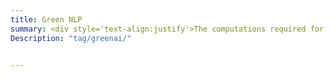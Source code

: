 ```yaml
---
title: Green NLP
summary: <div style='text-align:justify'>The computations required for deep learning research have been doubling every few months. These computations have a <b>surprisingly large carbon footprint</b>. Moreover, the financial cost of the computations can make it difficult for academics, students, and researchers, in particular those from emerging economies, to engage in deep learning research. Our lab studies tools to make NLP technology more <b>efficient</b>, and to enhance the reporting of computational budgets.</div>
Description: "tag/greenai/"


---
```

